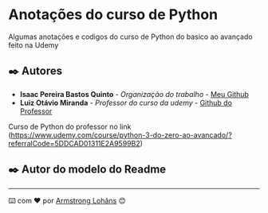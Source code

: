 # Anotações do curso de Python

Algumas anotações e codigos do curso de Python do basico ao avançado feito na Udemy

## ✒️ Autores

* **Isaac Pereira Bastos Quinto** - *Organização do trabalho* - [Meu Github](https://github.com/isaacQ13)
* **Luiz Otávio Miranda** - *Professor do curso da udemy* - [Github do Professor](https://github.com/luizomf)

Curso de Python do professor no link (https://www.udemy.com/course/python-3-do-zero-ao-avancado/?referralCode=5DDCAD01311E2A9599B2)

## ✒️ Autor do modelo do Readme
---
⌨️ com ❤️ por [Armstrong Lohãns](https://gist.github.com/lohhans) 😊